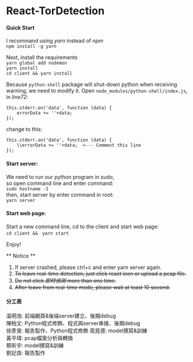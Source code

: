 # React-TorDetection
#### Quick Start
I recommand using *yarn* instead of *npm*  
`npm install -g yarn`  

Next, install the requirements  
`yarn global add nodemon`  
`yarn install`  
`cd client && yarn install`  

Because `python-shell` package will shut-down python when receiving warning, we need to modify it. 
Open `node_modules/python-shell/index.js`, in *line72*: 
```
this.stderr.on('data', function (data) {
    errorData += ''+data;
});
```
change to this: 
```
this.stderr.on('data', function (data) {
    \\errorData += ''+data;  <--- Comment this line
});
```
#### Start server:
We need to run our python program in sudo,  
so open command line and enter command:  
`sudo hostname -I`  
then, start server by enter command in root:  
`yarn server`  
#### Start web page:
Start a new command line, cd to the client and start web page:  
`cd client &&　yarn start`  

Enjoy! 

** Notice ** 
1. If server crashed, please ctrl+c and enter yarn server again.
2. ~~To leave real-time detection, just click react icon or upload a pcap file.~~ 
3. ~~Do not click *即時偵測* more than one time.~~
4. ~~After leave from real-time mode, please wait at least 10 second.~~

#### 分工表
温明浩: 前端網頁&後端server建立、後期debug  
陳柏文: Python程式修飾、程式與server串接、後期debug  
徐彥旻: 報告製作、Python程式修飾 
周晁德: model撰寫&訓練  
黃平瑋: pcap檔案分析與轉換  
蔡昕宇: model撰寫&訓練  
劉記良: 報告製作 